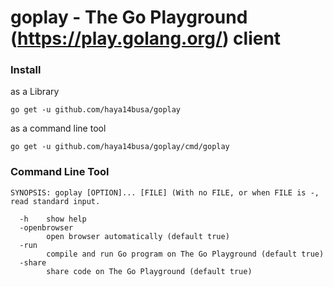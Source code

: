 # goplay - The Go Playground (https://play.golang.org/) client 

### Install

as a Library

```
go get -u github.com/haya14busa/goplay
```

as a command line tool

```
go get -u github.com/haya14busa/goplay/cmd/goplay
```

### Command Line Tool

```
SYNOPSIS: goplay [OPTION]... [FILE] (With no FILE, or when FILE is -, read standard input.

  -h    show help
  -openbrowser
        open browser automatically (default true)
  -run
        compile and run Go program on The Go Playground (default true)
  -share
        share code on The Go Playground (default true)
```
